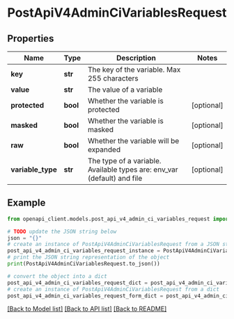 # PostApiV4AdminCiVariablesRequest


## Properties

Name | Type | Description | Notes
------------ | ------------- | ------------- | -------------
**key** | **str** | The key of the variable. Max 255 characters | 
**value** | **str** | The value of a variable | 
**protected** | **bool** | Whether the variable is protected | [optional] 
**masked** | **bool** | Whether the variable is masked | [optional] 
**raw** | **bool** | Whether the variable will be expanded | [optional] 
**variable_type** | **str** | The type of a variable. Available types are: env_var (default) and file | [optional] 

## Example

```python
from openapi_client.models.post_api_v4_admin_ci_variables_request import PostApiV4AdminCiVariablesRequest

# TODO update the JSON string below
json = "{}"
# create an instance of PostApiV4AdminCiVariablesRequest from a JSON string
post_api_v4_admin_ci_variables_request_instance = PostApiV4AdminCiVariablesRequest.from_json(json)
# print the JSON string representation of the object
print(PostApiV4AdminCiVariablesRequest.to_json())

# convert the object into a dict
post_api_v4_admin_ci_variables_request_dict = post_api_v4_admin_ci_variables_request_instance.to_dict()
# create an instance of PostApiV4AdminCiVariablesRequest from a dict
post_api_v4_admin_ci_variables_request_form_dict = post_api_v4_admin_ci_variables_request.from_dict(post_api_v4_admin_ci_variables_request_dict)
```
[[Back to Model list]](../README.md#documentation-for-models) [[Back to API list]](../README.md#documentation-for-api-endpoints) [[Back to README]](../README.md)


